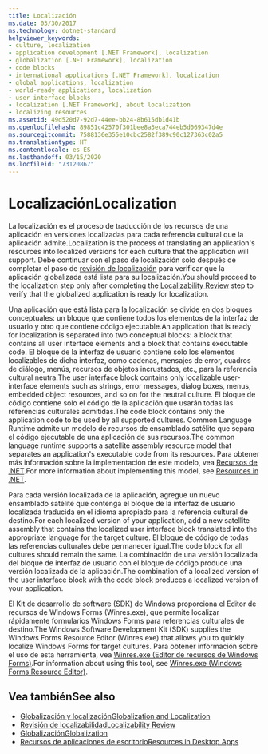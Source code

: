 ```yaml
---
title: Localización
ms.date: 03/30/2017
ms.technology: dotnet-standard
helpviewer_keywords:
- culture, localization
- application development [.NET Framework], localization
- globalization [.NET Framework], localization
- code blocks
- international applications [.NET Framework], localization
- global applications, localization
- world-ready applications, localization
- user interface blocks
- localization [.NET Framework], about localization
- localizing resources
ms.assetid: 49d520d7-92d7-44ee-bb24-8b615db1d41b
ms.openlocfilehash: 89851c42570f301bee8a3eca744eb5d069347d4e
ms.sourcegitcommit: 7588136e355e10cbc2582f389c90c127363c02a5
ms.translationtype: HT
ms.contentlocale: es-ES
ms.lasthandoff: 03/15/2020
ms.locfileid: "73120867"
---
```

# <a name="localization"></a><span data-ttu-id="371e4-102">Localización</span><span class="sxs-lookup"><span data-stu-id="371e4-102">Localization</span></span>

<span data-ttu-id="371e4-103">La localización es el proceso de traducción de los recursos de una aplicación en versiones localizadas para cada referencia cultural que la aplicación admite.</span><span class="sxs-lookup"><span data-stu-id="371e4-103">Localization is the process of translating an application's resources into localized versions for each culture that the application will support.</span></span> <span data-ttu-id="371e4-104">Debe continuar con el paso de localización solo después de completar el paso de [revisión de localización](../../../docs/standard/globalization-localization/localizability-review.md) para verificar que la aplicación globalizada está lista para su localización.</span><span class="sxs-lookup"><span data-stu-id="371e4-104">You should proceed to the localization step only after completing the [Localizability Review](../../../docs/standard/globalization-localization/localizability-review.md) step to verify that the globalized application is ready for localization.</span></span>

<span data-ttu-id="371e4-105">Una aplicación que está lista para la localización se divide en dos bloques conceptuales: un bloque que contiene todos los elementos de la interfaz de usuario y otro que contiene código ejecutable.</span><span class="sxs-lookup"><span data-stu-id="371e4-105">An application that is ready for localization is separated into two conceptual blocks: a block that contains all user interface elements and a block that contains executable code.</span></span> <span data-ttu-id="371e4-106">El bloque de la interfaz de usuario contiene solo los elementos localizables de dicha interfaz, como cadenas, mensajes de error, cuadros de diálogo, menús, recursos de objetos incrustados, etc., para la referencia cultural neutra.</span><span class="sxs-lookup"><span data-stu-id="371e4-106">The user interface block contains only localizable user-interface elements such as strings, error messages, dialog boxes, menus, embedded object resources, and so on for the neutral culture.</span></span> <span data-ttu-id="371e4-107">El bloque de código contiene solo el código de la aplicación que usarán todas las referencias culturales admitidas.</span><span class="sxs-lookup"><span data-stu-id="371e4-107">The code block contains only the application code to be used by all supported cultures.</span></span> <span data-ttu-id="371e4-108">Common Language Runtime admite un modelo de recursos de ensamblado satélite que separa el código ejecutable de una aplicación de sus recursos.</span><span class="sxs-lookup"><span data-stu-id="371e4-108">The common language runtime supports a satellite assembly resource model that separates an application's executable code from its resources.</span></span> <span data-ttu-id="371e4-109">Para obtener más información sobre la implementación de este modelo, vea [Recursos de .NET](../../../docs/framework/resources/index.md).</span><span class="sxs-lookup"><span data-stu-id="371e4-109">For more information about implementing this model, see [Resources in .NET](../../../docs/framework/resources/index.md).</span></span>

<span data-ttu-id="371e4-110">Para cada versión localizada de la aplicación, agregue un nuevo ensamblado satélite que contenga el bloque de la interfaz de usuario localizada traducida en el idioma apropiado para la referencia cultural de destino.</span><span class="sxs-lookup"><span data-stu-id="371e4-110">For each localized version of your application, add a new satellite assembly that contains the localized user interface block translated into the appropriate language for the target culture.</span></span> <span data-ttu-id="371e4-111">El bloque de código de todas las referencias culturales debe permanecer igual.</span><span class="sxs-lookup"><span data-stu-id="371e4-111">The code block for all cultures should remain the same.</span></span> <span data-ttu-id="371e4-112">La combinación de una versión localizada del bloque de interfaz de usuario con el bloque de código produce una versión localizada de la aplicación.</span><span class="sxs-lookup"><span data-stu-id="371e4-112">The combination of a localized version of the user interface block with the code block produces a localized version of your application.</span></span>

<span data-ttu-id="371e4-113">El Kit de desarrollo de software (SDK) de Windows proporciona el Editor de recursos de Windows Forms (Winres.exe), que permite localizar rápidamente formularios Windows Forms para referencias culturales de destino.</span><span class="sxs-lookup"><span data-stu-id="371e4-113">The Windows Software Development Kit (SDK) supplies the Windows Forms Resource Editor (Winres.exe) that allows you to quickly localize Windows Forms for target cultures.</span></span> <span data-ttu-id="371e4-114">Para obtener información sobre el uso de esta herramienta, vea [Winres.exe (Editor de recursos de Windows Forms)](../../../docs/framework/tools/winres-exe-windows-forms-resource-editor.md).</span><span class="sxs-lookup"><span data-stu-id="371e4-114">For information about using this tool, see [Winres.exe (Windows Forms Resource Editor)](../../../docs/framework/tools/winres-exe-windows-forms-resource-editor.md).</span></span>

## <a name="see-also"></a><span data-ttu-id="371e4-115">Vea también</span><span class="sxs-lookup"><span data-stu-id="371e4-115">See also</span></span>

- [<span data-ttu-id="371e4-116">Globalización y localización</span><span class="sxs-lookup"><span data-stu-id="371e4-116">Globalization and Localization</span></span>](../../../docs/standard/globalization-localization/index.md)
- [<span data-ttu-id="371e4-117">Revisión de localizabilidad</span><span class="sxs-lookup"><span data-stu-id="371e4-117">Localizability Review</span></span>](../../../docs/standard/globalization-localization/localizability-review.md)
- [<span data-ttu-id="371e4-118">Globalización</span><span class="sxs-lookup"><span data-stu-id="371e4-118">Globalization</span></span>](../../../docs/standard/globalization-localization/globalization.md)
- [<span data-ttu-id="371e4-119">Recursos de aplicaciones de escritorio</span><span class="sxs-lookup"><span data-stu-id="371e4-119">Resources in Desktop Apps</span></span>](../../../docs/framework/resources/index.md)
